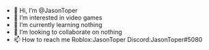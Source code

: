 - 👋 Hi, I’m @JasonToper
- 👀 I’m interested in video games
- 🌱 I’m currently learning nothing
- 💞️ I’m looking to collaborate on nothing
- 📫 How to reach me Roblox:JasonToper Discord:JasonToper#5080

<!---
JasonToper/JasonToper is a ✨ special ✨ repository because its `README.md` (this file) appears on your GitHub profile.
You can click the Preview link to take a look at your changes.
--->
